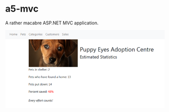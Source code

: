 # a5-mvc
A rather macabre ASP.NET MVC application.

![screenshot](https://github.com/uncleankiwi/a5-mvc/blob/master/a5-mvc/Previews/preview.PNG "screenshot")
